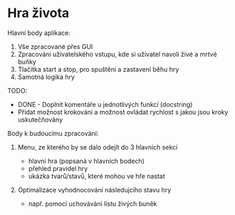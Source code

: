 # Hra života

Hlavní body aplikace:

1. Vše zpracované přes GUI
2. Zpracování uživatelského vstupu, kde si uživatel navolí živé a mrtvé buňky
3. Tlačítka start a stop, pro spuštění a zastavení běhu hry
4. Samotná logika hry

TODO:

- DONE - Doplnit komentáře u jednotlivých funkcí (docstring)
- Přidat možnost krokování a možnost ovládat rychlost s jakou jsou kroky uskutečňovány

Body k budoucímu zpracování:

1. Menu, ze kterého by se dalo odejít do 3 hlavních sekcí
    - hlavní hra (popsaná v hlavních bodech)
    - přehled pravidel hry
    - ukázka tvarů/stavů, které mohou ve hře nastat

2. Optimalizace vyhodnocování následujcího stavu hry
    - např. pomocí uchovávání listu živých buněk
